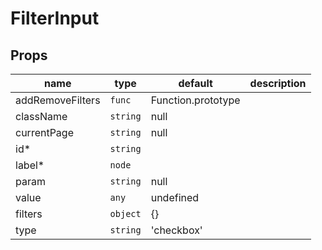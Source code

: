 # FilterInput

## Props

|name|type|default|description|
|----|----|-------|-----------|
|addRemoveFilters|`func`|Function.prototype||
|className|`string`|null||
|currentPage|`string`|null||
|id*|`string`|||
|label*|`node`|||
|param|`string`|null||
|value|`any`|undefined||
|filters|`object`|{}||
|type|`string`|'checkbox'||


